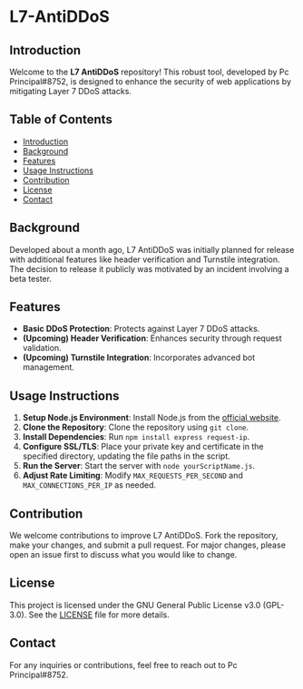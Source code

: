 # L7-AntiDDoS

## Introduction
Welcome to the **L7 AntiDDoS** repository! This robust tool, developed by Pc Principal#8752, is designed to enhance the security of web applications by mitigating Layer 7 DDoS attacks.

## Table of Contents
- [Introduction](#introduction)
- [Background](#background)
- [Features](#features)
- [Usage Instructions](#usage-instructions)
- [Contribution](#contribution)
- [License](#license)
- [Contact](#contact)

## Background
Developed about a month ago, L7 AntiDDoS was initially planned for release with additional features like header verification and Turnstile integration. The decision to release it publicly was motivated by an incident involving a beta tester.

## Features
- **Basic DDoS Protection**: Protects against Layer 7 DDoS attacks.
- **(Upcoming) Header Verification**: Enhances security through request validation.
- **(Upcoming) Turnstile Integration**: Incorporates advanced bot management.

## Usage Instructions
1. **Setup Node.js Environment**: Install Node.js from the [official website](https://nodejs.org/).
2. **Clone the Repository**: Clone the repository using `git clone`.
3. **Install Dependencies**: Run `npm install express request-ip`.
4. **Configure SSL/TLS**: Place your private key and certificate in the specified directory, updating the file paths in the script.
5. **Run the Server**: Start the server with `node yourScriptName.js`.
6. **Adjust Rate Limiting**: Modify `MAX_REQUESTS_PER_SECOND` and `MAX_CONNECTIONS_PER_IP` as needed.

## Contribution
We welcome contributions to improve L7 AntiDDoS. Fork the repository, make your changes, and submit a pull request. For major changes, please open an issue first to discuss what you would like to change.

## License
This project is licensed under the GNU General Public License v3.0 (GPL-3.0). See the [LICENSE](LICENSE) file for more details.

## Contact
For any inquiries or contributions, feel free to reach out to Pc Principal#8752.
